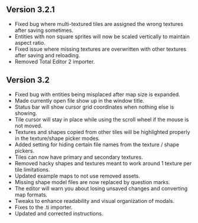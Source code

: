 ## Version 3.2.1
- Fixed bug where multi-textured tiles are assigned the wrong textures after saving sometimes.
- Entities with non square sprites will now be scaled vertically to maintain aspect ratio.
- Fixed issue where missing textures are overwritten with other textures after saving and reloading.
- Removed Total Editor 2 importer.

## Version 3.2
- Fixed bug with entities being misplaced after map size is expanded.
- Made currently open file show up in the window title.
- Status bar will show cursor grid coordinates when nothing else is showing.
- Tile cursor will stay in place while using the scroll wheel if the mouse is not moved.
- Textures and shapes copied from other tiles will be highlighted properly in the texture/shape picker modes.
- Added setting for hiding certain file names from the texture / shape pickers.
- Tiles can now have primary and secondary textures.
- Removed hacky shapes and textures meant to work around 1 texture per tile limitations.
- Updated example maps to not use removed assets.
- Missing shape model files are now replaced by question marks.
- The editor will warn you about losing unsaved changes and converting map formats.
- Tweaks to enhance readability and visual organization of modals.
- Fixes to the .ti importer.
- Updated and corrected instructions.